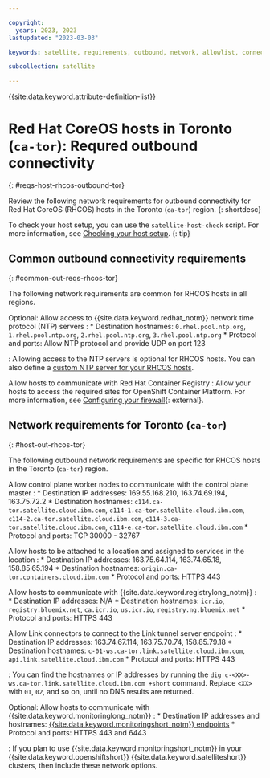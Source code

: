 ```yaml
---

copyright:
  years: 2023, 2023
lastupdated: "2023-03-03"

keywords: satellite, requirements, outbound, network, allowlist, connectivity, firewall, rhcos

subcollection: satellite

---
```


{{site.data.keyword.attribute-definition-list}}

# Red Hat CoreOS hosts in Toronto (`ca-tor`): Requred outbound connectivity
{: #reqs-host-rhcos-outbound-tor}

Review the following network requirements for outbound connectivity for Red Hat CoreOS (RHCOS) hosts in the Toronto (`ca-tor`) region.
{: shortdesc}


To check your host setup, you can use the `satellite-host-check` script. For more information, see [Checking your host setup](/docs/satellite?topic=satellite-host-network-check).
{: tip}


## Common outbound connectivity requirements
{: #common-out-reqs-rhcos-tor}

The following network requirements are common for RHCOS hosts in all regions. 

Optional: Allow access to {{site.data.keyword.redhat_notm}} network time protocol (NTP) servers
:    * Destination hostnames: `0.rhel.pool.ntp.org`, `1.rhel.pool.ntp.org`, `2.rhel.pool.ntp.org`, `3.rhel.pool.ntp.org`
     * Protocol and ports: Allow NTP protocol and provide UDP on port 123
     
:    Allowing access to the NTP servers is optional for RHCOS hosts. You can also define a [custom NTP server for your RHCOS hosts](/docs/satellite?topic=satellite-config-custom-ntp).

Allow hosts to communicate with Red Hat Container Registry
:    Allow your hosts to access the required sites for OpenShift Container Platform. For more information, see [Configuring your firewall](https://docs.openshift.com/container-platform/4.8/installing/install_config/configuring-firewall.html){: external}.

## Network requirements for Toronto (`ca-tor`)
{: #host-out-rhcos-tor}

The following outbound network requirements are specific for RHCOS hosts in the Toronto (`ca-tor`) region.


Allow control plane worker nodes to communicate with the control plane master 
:    * Destination IP addresses:  169.55.168.210, 163.74.69.194, 163.75.72.2
     * Destination hostnames: `c114.ca-tor.satellite.cloud.ibm.com`, `c114-1.ca-tor.satellite.cloud.ibm.com`, `c114-2.ca-tor.satellite.cloud.ibm.com`, `c114-3.ca-tor.satellite.cloud.ibm.com`, `c114-e.ca-tor.satellite.cloud.ibm.com`
     * Protocol and ports: TCP 30000 - 32767

Allow hosts to be attached to a location and assigned to services in the location
:    * Destination IP addresses: 163.75.64.114, 163.74.65.18, 158.85.65.194
     * Destination hostnames: `origin.ca-tor.containers.cloud.ibm.com`
     * Protocol and ports: HTTPS 443

Allow hosts to communicate with {{site.data.keyword.registrylong_notm}}
:    * Destination IP addresses: N/A
     * Destination hostnames: `icr.io`, `registry.bluemix.net`, `ca.icr.io`, `us.icr.io`, `registry.ng.bluemix.net`
     * Protocol and ports: HTTPS 443
     
Allow Link connectors to connect to the Link tunnel server endpoint
:    * Destination IP addresses: 163.74.67.114, 163.75.70.74, 158.85.79.18
     * Destination hostnames: `c-01-ws.ca-tor.link.satellite.cloud.ibm.com`, `api.link.satellite.cloud.ibm.com`
     * Protocol and ports: HTTPS 443

:    You can find the hostnames or IP addresses by running the `dig c-<XX>-ws.ca-tor.link.satellite.cloud.ibm.com +short` command. Replace `<XX>` with `01`, `02`, and so on, until no DNS results are returned.

Optional: Allow hosts to communicate with {{site.data.keyword.monitoringlong_notm}}
:    * Destination IP addresses and hostnames: [{{site.data.keyword.monitoringshort_notm}} endpoints](/docs/monitoring?topic=monitoring-endpoints)
     * Protocol and ports: HTTPS 443 and 6443
     
:    If you plan to use {{site.data.keyword.monitoringshort_notm}} in your {{site.data.keyword.openshiftshort}} {{site.data.keyword.satelliteshort}} clusters, then include these network options.    


